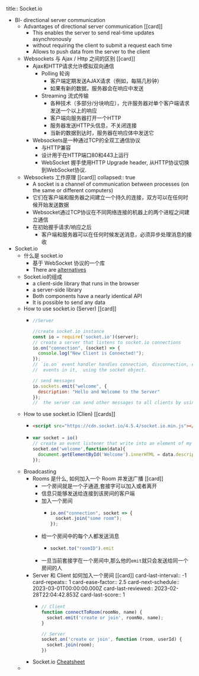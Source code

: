 title:: Socket.io

- BI- directional server communication
	- Advantages of  directional server communication [[card]]
		- This enables the server to send real-time updates asynchronously
		- without requiring the client to submit a request each time
		- Allows to push data from the server to the client
	- Websockets 与 Ajax / Http 之间的区别 [[card]]
		- Ajax和HTTP请求允许模拟双向通信
			- Polling 轮询
				- 客户端定期发送AJAX请求（例如，每隔几秒钟）
				- 如果有新的数据，服务器会在响应中发送
			- Streaming 流式传输
				- 各种技术（多部分/分块响应），允许服务器对单个客户端请求发送一个以上的响应
				- 客户端向服务器打开一个HTTP
				- 服务器发送HTTP头信息，不关闭连接
				- 当新的数据到达时，服务器在响应体中发送它
		- Websockets是一种通过TCP的全双工通信协议
			- 与HTTP兼容
			- 设计用于在HTTP端口80和443上运行
			- WebSocket 握手使用HTTP Upgrade header, 从HTTP协议切换到WebSocket协议.
	- Websockets 工作原理 [[card]]
	  collapsed:: true
		- A socket is a channel of communication between processes (on the  same or different computers)
		- 它们在客户端和服务器之间建立一个持久的连接，双方可以在任何时候开始发送数据
		- Websocket通过TCP协议在不同网络连接的机器上的两个进程之间建立通信
		- 在初始握手请求/响应之后
			- 客户端和服务器可以在任何时候发送消息，必须异步处理消息的接收
- Socket.io
	- 什么是 socket.io
		- 基于 WebSocket 协议的一个库
		- There are [alternatives](https://github.com/websockets/ws)
	- Socket.io的组成
		- a client-side library that runs in the browser
		- a server-side library
		- Both components have a nearly identical API
		- It is possible to send any data
	- How to use socket.io (Server) [[card]]
		- ```js
		  //Server 
		  
		  //create socket.io instance
		  const io = require('socket.io')(server);
		  // create a server that listens to socket.io connections
		  io.on("connection", (socket) => {
		    console.log("New Client is Connected!");
		  });
		  // `io.on` event handler handles connection, disconnection, etc. , 
		  //  events in it,  using the socket object.
		  
		  // send messages 
		  io.sockets.emit("welcome", {
		    description: "Hello and Welcome to the Server"
		  });
		  //  the server can send other messages to all clients by using the broadcast event
		  ```
	- How to use socket.io (Clien) [[cards]]
		- ```html
		  <script src="https://cdn.socket.io/4.5.4/socket.io.min.js"></script>
		  ```
		- ```js
		  var socket = io()
		  // create an event listener that write into an element of my  `index.ejs` page
		  socket.on('welcome',function(data){
		  	document.getElementById('Welcome').innerHTML = data.description;
		  });
		  ```
	- Broadcasting
		- Rooms 是什么, 如何加入一个 Room 并发送广播 [[card]]
			- 一个房间就是一个子通道,套接字可以加入或者离开
			- 信息只能够发送给连接到该房间的客户端
			- 加入一个房间
				- ```js
				  io.on("connection", socket => {
				    socket.join("some room");
				  });
				  ```
			- 给一个房间中的每个人都发送消息
				- ```js
				  socket.to("roomID").emit
				  ```
			- 一旦当前套接字在一个房间中,那么他的`emit`就只会发送给同一个房间的人
		- Server 和 Client 如何加入一个房间 [[card]]
		  card-last-interval:: -1
		  card-repeats:: 1
		  card-ease-factor:: 2.5
		  card-next-schedule:: 2023-03-01T00:00:00.000Z
		  card-last-reviewed:: 2023-02-28T22:04:42.853Z
		  card-last-score:: 1
			- ```js
			  // Client
			  function connectToRoom(roomNo, name) {
			    socket.emit('create or join', roomNo, name);
			  }
			  
			  // Server
			  socket.on('create or join', function (room, userId) {
			  	socket.join(room);
			  })
			  ```
		- Socket.io [Cheatsheet]( https://socket.io/docs/v3/emit-cheatsheet/)
	-